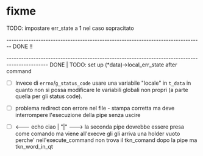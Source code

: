 # fixme

<!-- - [ ] Exit con lo status code dell'ultimo commando invece di 126 quando si fa CTRL + D

    ```
    ^D
    ``` -->
<!-- 
- [ ] Unset deve verificare se il nome della variabile e' corretta o meno. Se c'e' n'e' almeno una non valida, imposta lo status_code a 1 ma prosegue comunque con gli altri argomenti
    ```
    unset PWD 1err HOME
    ``` -->
TODO: impostare err_state a 1 nel caso sopracitato

<!-- - [ ] Export += lascia `1 byte` di leak e non funziona.
    ```
    export cia+=cia
    ^D
    ```
- [ ] Export di una variabile senza un valore (`...=...`) dovrebbe creare la variabile senza mostrarla in `env` e non scrivere `=...` dopo il suo nome
    ```
    export a
    ```
    - Es:
        ```
        export
        ...
        declare -x a
        ...
        ```
        ```
        ...
        env
        ...
        ```
- [ ] `ctrl + \` nell'input principale non deve fare niente
    ```
    echo ^\
    ```
- [ ] `cd` senza argomenti non funziona bene dopo aver fatto `unset` di `HOME`. Cio' funziona pero' con `cd ~`
    ```
    unset HOME
    cd
    ```
    <!-- ```
- [ ] segmentation fault con `""`/`''`
    ```
    ""
    ```
    oppure
    ```
    <builtin> "ciao" > out
    <builtin> "ciao" | ls
    ```
 -->

--------------------------------------------------------------------------------  DONE !!

<!-- - [ ] gestire meglio la priorita' dei dup2 per i builtin:
    - I redirect prevalgono sulle pipe.
        - se ho un redirect di input, ignoro la pipe[0] del commando precedente
        - se ho un redirect di output, ignoro la pipe[1] del commando corrente
    ```
    cat << eof | cat
    ciao
    eof
- [ ] myprompt$ echo caoisao>try/prova madonna puttan
        Type: 12, Value: echo
        Type: 11, Value:  
        Type: 13, Value: caoisao
        Type: 4, Value: >
        Type: 13, Value: try/prova
        Type: 11, Value:  
        Type: 12, Value: madonna --- questa non dovrebbe essere un comando
        Type: 11, Value:  
        Type: 13, Value: puttan
        Type: 7, Value: 
- [ ] `exit` in pipeline non freea tutto prima di uscire
    ```
    exit | echo
- [ ] ignorare l'input se e' composto da solo `whitespaces` (`man isspace`)

- [ ] 'echo by>try/prova jo' nelle builtin il prompt si ripresenta nel file e rimane la' fino a chiusura
    ``` -->
----------------------------------------------------------------------------------------------- DONE | TODO: set up (*data)->local_err_state after command
- [ ] Invece di `errno`/`g_status_code` usare una variabile "locale" in `t_data` in quanto non si possa modificare le variabili globali non propri (a parte quella per gli status code).

- [ ] problema redirect con errore nel file - stampa corretta ma deve interrompere l'esecuzione della pipe senza uscire

- [ ] <--- echo ciao | "|" ---> la seconda pipe dovrebbe essere presa come comando ma viene all'execve gli
    gli arriva una holder vuoto perche' nell'execute_command non trova il tkn_comand dopo la pipe ma tkn_word_in_qt

